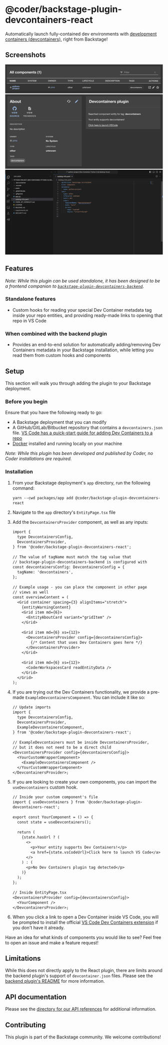 # @coder/backstage-plugin-devcontainers-react

Automatically launch fully-contained dev environments with [development containers (devcontainers)](https://containers.dev/), right from Backstage!

## Screenshots

![View of the default table component displaying custom tag data](./screenshots/table-view.png)
![View of the sample plugin component](./screenshots/plugin-view.png)
![VS Code after being opened by plugin](./screenshots/vscode.png)

## Features

_Note: While this plugin can be used standalone, it has been designed to be a frontend companion to [`backstage-plugin-devcontainers-backend`](../backstage-plugin-devcontainers-backend/README.md)._

### Standalone features

- Custom hooks for reading your special Dev Container metadata tag inside your repo entities, and providing ready-made links to opening that repo in VS Code

### When combined with the backend plugin

- Provides an end-to-end solution for automatically adding/removing Dev Containers metadata in your Backstage installation, while letting you read them from custom hooks and components

## Setup

This section will walk you through adding the plugin to your Backstage deployment.

### Before you begin

Ensure that you have the following ready to go:

- A Backstage deployment that you can modify
- A GitHub/GitLab/Bitbucket repository that contains a `devcontainers.json` file. [VS Code has a quick-start guide for adding Dev Containers to a repo](https://code.visualstudio.com/docs/devcontainers/create-dev-container)
- [Docker](https://docs.docker.com/get-docker/) installed and running locally on your machine

_Note: While this plugin has been developed and published by Coder, no Coder installations are required._

### Installation

1. From your Backstage deployment's `app` directory, run the following command:
   ```shell
   yarn --cwd packages/app add @coder/backstage-plugin-devcontainers-react
   ```
2. Navigate to the `app` directory's `EntityPage.tsx` file
3. Add the `DevcontainersProvider` component, as well as any inputs:

   ```tsx
   import {
     type DevcontainersConfig,
     DevcontainersProvider,
   } from '@coder/backstage-plugin-devcontainers-react';

   // The value of tagName must match the tag value that
   // backstage-plugin-devcontainers-backend is configured with
   const devcontainersConfig: DevcontainersConfig = {
     tagName: 'devcontainers',
   };

   // Example usage - you can place the component in other page
   // views as well
   const overviewContent = (
     <Grid container spacing={3} alignItems="stretch">
       {entityWarningContent}
       <Grid item md={6}>
         <EntityAboutCard variant="gridItem" />
       </Grid>

       <Grid item md={6} xs={12}>
         <DevcontainersProvider config={devcontainersConfig}>
           {/* Content that uses Dev Containers goes here */}
         </DevcontainersProvider>
       </Grid>

       <Grid item md={6} xs={12}>
         <CoderWorkspacesCard readEntityData />
       </Grid>
     </Grid>
   );
   ```

4. If you are trying out the Dev Containers functionality, we provide a pre-made `ExampleDevcontainersComponent`. You can include it like so:

   ```tsx
   // Update imports
   import {
     type DevcontainersConfig,
     DevcontainersProvider,
     ExampleDevcontainersComponent,
   } from '@coder/backstage-plugin-devcontainers-react';

   // ExampleDevcontainers must be inside DevcontainersProvider,
   // but it does not need to be a direct child
   <DevcontainersProvider config={devcontainersConfig}>
     <YourCustomWrapperComponent>
       <ExampleDevcontainersComponent />
     </YourCustomWrapperComponent>
   </DevcontainersProvider>;
   ```

5. If you are looking to create your own components, you can import the `useDevcontainers` custom hook.

   ```tsx
   // Inside your custom component's file
   import { useDevcontainers } from '@coder/backstage-plugin-devcontainers-react';

   export const YourComponent = () => {
     const state = useDevcontainers();

     return (
       {state.hasUrl ? (
         <>
           <p>Your entity supports Dev Containers!</p>
           <a href={state.vsCodeUrl}>Click here to launch VS Code</a>
         </>
       ) : (
         <p>No Dev Containers plugin tag detected</p>
       )}
     );
   };

   // Inside EntityPage.tsx
   <DevcontainersProvider config={devcontainersConfig}>
     <YourComponent />
   </DevcontainersProvider>;
   ```

6. When you click a link to open a Dev Container inside VS Code, you will be prompted to install the official [VS Code Dev Containers extension](https://marketplace.visualstudio.com/items?itemName=ms-vscode-remote.remote-containers) if you don't have it already.

Have an idea for what kinds of components you would like to see? Feel free to open an issue and make a feature request!

## Limitations

While this does not directly apply to the React plugin, there are limits around the backend plugin's support of `devcontainer.json` files. Please see the [backend plugin's README](../backstage-plugin-devcontainers-backend/README.md#limitations) for more information.

## API documentation

Please see the [directory for our API references](./docs/README.md) for additional information.

## Contributing

This plugin is part of the Backstage community. We welcome contributions!
